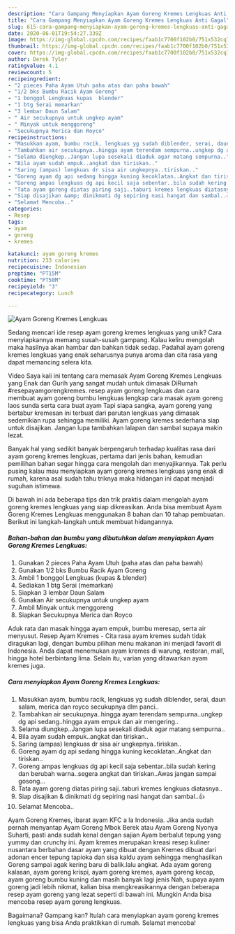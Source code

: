 ```yaml
---
description: "Cara Gampang Menyiapkan Ayam Goreng Kremes Lengkuas Anti Gagal"
title: "Cara Gampang Menyiapkan Ayam Goreng Kremes Lengkuas Anti Gagal"
slug: 615-cara-gampang-menyiapkan-ayam-goreng-kremes-lengkuas-anti-gagal
date: 2020-06-01T19:54:27.339Z
image: https://img-global.cpcdn.com/recipes/faab1c7700f102b0/751x532cq70/ayam-goreng-kremes-lengkuas-foto-resep-utama.jpg
thumbnail: https://img-global.cpcdn.com/recipes/faab1c7700f102b0/751x532cq70/ayam-goreng-kremes-lengkuas-foto-resep-utama.jpg
cover: https://img-global.cpcdn.com/recipes/faab1c7700f102b0/751x532cq70/ayam-goreng-kremes-lengkuas-foto-resep-utama.jpg
author: Derek Tyler
ratingvalue: 4.1
reviewcount: 5
recipeingredient:
- "2 pieces Paha Ayam Utuh paha atas dan paha bawah"
- "1/2 bks Bumbu Racik Ayam Goreng"
- "1 bonggol Lengkuas kupas  blender"
- "1 btg Serai memarkan"
- "3 lembar Daun Salam"
- " Air secukupnya untuk ungkep ayam"
- " Minyak untuk menggoreng"
- "Secukupnya Merica dan Royco"
recipeinstructions:
- "Masukkan ayam, bumbu racik, lengkuas yg sudah diblender, serai, daun salam, merica dan royco secukupnya dlm panci.."
- "Tambahkan air secukupnya..hingga ayam terendam sempurna..ungkep dg api sedang..hingga ayam empuk dan air mengering.."
- "Selama diungkep..Jangan lupa sesekali diaduk agar matang sempurna.."
- "Bila ayam sudah empuk..angkat dan tiriskan.."
- "Saring (ampas) lengkuas dr sisa air ungkepnya..tiriskan.."
- "Goreng ayam dg api sedang hingga kuning kecoklatan..Angkat dan tiriskan.."
- "Goreng ampas lengkuas dg api kecil saja sebentar..bila sudah kering dan berubah warna..segera angkat dan tiriskan..Awas jangan sampai gosong..."
- "Tata ayam goreng diatas piring saji..taburi kremes lengkuas diatasnya.."
- "Siap disajikan &amp; dinikmati dg sepiring nasi hangat dan sambal..👍"
- "Selamat Mencoba.."
categories:
- Resep
tags:
- ayam
- goreng
- kremes

katakunci: ayam goreng kremes 
nutrition: 233 calories
recipecuisine: Indonesian
preptime: "PT15M"
cooktime: "PT50M"
recipeyield: "3"
recipecategory: Lunch

---
```



![Ayam Goreng Kremes Lengkuas](https://img-global.cpcdn.com/recipes/faab1c7700f102b0/751x532cq70/ayam-goreng-kremes-lengkuas-foto-resep-utama.jpg)

Sedang mencari ide resep ayam goreng kremes lengkuas yang unik? Cara menyiapkannya memang susah-susah gampang. Kalau keliru mengolah maka hasilnya akan hambar dan bahkan tidak sedap. Padahal ayam goreng kremes lengkuas yang enak seharusnya punya aroma dan cita rasa yang dapat memancing selera kita.

Video Saya kali ini tentang cara memasak Ayam Goreng Kremes Lengkuas yang Enak dan Gurih yang sangat mudah untuk dimasak DiRumah #resepayamgorengkremes. resep ayam goreng lengkuas dan cara membuat ayam goreng bumbu lengkuas lengkap cara masak ayam goreng laos sunda serta cara buat ayam Tapi siapa sangka, ayam goreng yang bertabur kremesan ini terbuat dari parutan lengkuas yang dimasak sedemikian rupa sehingga memiliki. Ayam goreng kremes sederhana siap untuk disajikan. Jangan lupa tambahkan lalapan dan sambal supaya makin lezat.

Banyak hal yang sedikit banyak berpengaruh terhadap kualitas rasa dari ayam goreng kremes lengkuas, pertama dari jenis bahan, kemudian pemilihan bahan segar hingga cara mengolah dan menyajikannya. Tak perlu pusing kalau mau menyiapkan ayam goreng kremes lengkuas yang enak di rumah, karena asal sudah tahu triknya maka hidangan ini dapat menjadi suguhan istimewa.


Di bawah ini ada beberapa tips dan trik praktis dalam mengolah ayam goreng kremes lengkuas yang siap dikreasikan. Anda bisa membuat Ayam Goreng Kremes Lengkuas menggunakan 8 bahan dan 10 tahap pembuatan. Berikut ini langkah-langkah untuk membuat hidangannya.

<!--inarticleads1-->

##### Bahan-bahan dan bumbu yang dibutuhkan dalam menyiapkan Ayam Goreng Kremes Lengkuas:

1. Gunakan 2 pieces Paha Ayam Utuh (paha atas dan paha bawah)
1. Gunakan 1/2 bks Bumbu Racik Ayam Goreng
1. Ambil 1 bonggol Lengkuas (kupas &amp; blender)
1. Sediakan 1 btg Serai (memarkan)
1. Siapkan 3 lembar Daun Salam
1. Gunakan  Air secukupnya untuk ungkep ayam
1. Ambil  Minyak untuk menggoreng
1. Siapkan Secukupnya Merica dan Royco


Aduk rata dan masak hingga ayam empuk, bumbu meresap, serta air menyusut. Resep Ayam Kremes - Cita rasa ayam kremes sudah tidak diragukan lagi, dengan bumbu pilihan menu makanan ini menjadi favorit di Indonesia. Anda dapat menemukan ayam kremes di warung, restoran, mall, hingga hotel berbintang lima. Selain itu, varian yang ditawarkan ayam kremes juga. 

<!--inarticleads2-->

##### Cara menyiapkan Ayam Goreng Kremes Lengkuas:

1. Masukkan ayam, bumbu racik, lengkuas yg sudah diblender, serai, daun salam, merica dan royco secukupnya dlm panci..
1. Tambahkan air secukupnya..hingga ayam terendam sempurna..ungkep dg api sedang..hingga ayam empuk dan air mengering..
1. Selama diungkep..Jangan lupa sesekali diaduk agar matang sempurna..
1. Bila ayam sudah empuk..angkat dan tiriskan..
1. Saring (ampas) lengkuas dr sisa air ungkepnya..tiriskan..
1. Goreng ayam dg api sedang hingga kuning kecoklatan..Angkat dan tiriskan..
1. Goreng ampas lengkuas dg api kecil saja sebentar..bila sudah kering dan berubah warna..segera angkat dan tiriskan..Awas jangan sampai gosong...
1. Tata ayam goreng diatas piring saji..taburi kremes lengkuas diatasnya..
1. Siap disajikan &amp; dinikmati dg sepiring nasi hangat dan sambal..👍
1. Selamat Mencoba..


Ayam Goreng Kremes, ibarat ayam KFC a la Indonesia. Jika anda sudah pernah menyantap Ayam Goreng Mbok Berek atau Ayam Goreng Nyonya Suharti, pasti anda sudah kenal dengan sajian Ayam berbalut tepung yang yummy dan crunchy ini. Ayam kremes merupakan kreasi resep kuliner nusantara berbahan dasar ayam yang dibuat dengan Kremes dibuat dari adonan encer tepung tapioka dan sisa kaldu ayam sehingga menghasilkan Goreng sampai agak kering baru di balik.lalu angkat. Ada ayam goreng kalasan, ayam goreng krispi, ayam goreng kremes, ayam goreng kecap, ayam goreng bumbu kuning dan masih banyak lagi jenis Nah, supaya ayam goreng jadi lebih nikmat, kalian bisa mengkreasikannya dengan beberapa resep ayam goreng yang lezat seperti di bawah ini. Mungkin Anda bisa mencoba resep ayam goreng lengkuas. 

Bagaimana? Gampang kan? Itulah cara menyiapkan ayam goreng kremes lengkuas yang bisa Anda praktikkan di rumah. Selamat mencoba!
